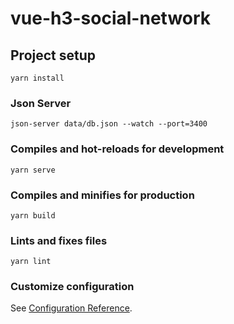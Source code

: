 # vue-h3-social-network

## Project setup
```
yarn install
```

### Json Server
```
json-server data/db.json --watch --port=3400
```

### Compiles and hot-reloads for development
```
yarn serve
```

### Compiles and minifies for production
```
yarn build
```

### Lints and fixes files
```
yarn lint
```

### Customize configuration
See [Configuration Reference](https://cli.vuejs.org/config/).
